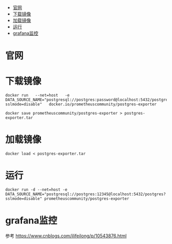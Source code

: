 - [官网](#官网)
- [下载镜像](#下载镜像)
- [加载镜像](#加载镜像)
- [运行](#运行)
- [grafana监控](#grafana监控)

# 官网


# 下载镜像
```
docker run   --net=host   -e DATA_SOURCE_NAME="postgresql://postgres:password@localhost:5432/postgres?sslmode=disable"   docker.io/prometheuscommunity/postgres-exporter

docker save prometheuscommunity/postgres-exporter > postgres-exporter.tar
```

# 加载镜像
```
docker load < postgres-exporter.tar
```

# 运行
```
docker run -d --net=host -e DATA_SOURCE_NAME="postgresql://postgres:12345@localhost:5432/postgres?sslmode=disable" prometheuscommunity/postgres-exporter
```


# grafana监控
参考 https://www.cnblogs.com/ilifeilong/p/10543876.html